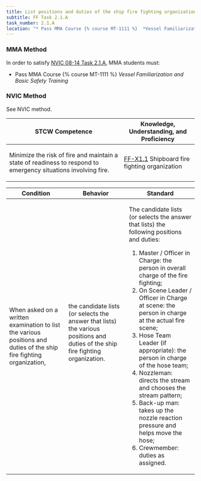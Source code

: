 ```yaml
---
title: List positions and duties of the ship fire fighting organization
subtitle: FF Task 2.1.A 
task_number: 2.1.A
location: "* Pass MMA Course {% course MT-1111 %}  *Vessel Familiarization and Basic Safety Training*" 
---
```



### MMA Method

In order to satisfy  [NVIC 08-14  Task  2.1.A]({{site.baseurl}}/assets/images/nvic-08-14.pdf), MMA students must:

* Pass MMA Course {% course MT-1111 %}  *Vessel Familiarization and Basic Safety Training*


### NVIC Method

<a onclick="togglevisibility('nvic_methods')" >See NVIC method.</a>

<div id='nvic_methods' class='hide'>

<table>
<thead>
<tr>
<th class='forty'> STCW Competence </th>
<th class='sixty'> Knowledge, Understanding, and Proficiency </th>
</tr>
</thead>




<tbody>
<tr><td markdown='1'>

Minimize the risk of fire and maintain a state of readiness to respond to emergency situations involving fire.

</td><td markdown='1'>

[FF-X1.1](../../tables/612.html#FF-X1.1) Shipboard fire fighting organization

</td></tr>


</tbody>
</table>


<table>
<thead>
<tr><th class='twenty'>  Condition </th><th class='twenty'> Behavior </th><th  class='sixty'>Standard </th></tr>
</thead>
<tbody >



<tr><td markdown='1'>

When asked on a written examination to list the various positions and duties of the ship fire fighting organization,

</td><td markdown='1'>

the candidate lists (or selects the answer that lists) the various positions and duties of the ship fire fighting organization.

<br>

<div class="tooltip">
<span class="tooltiptext">
</span>
</div>


</td><td markdown='1'>

The candidate lists (or selects the answer that lists) the following positions and duties:
 
1. Master / Officer in Charge:  the person in overall charge of the fire fighting; 
2. On Scene Leader / Officer in Charge at scene:  the person in charge at the actual fire scene; 
3. Hose Team Leader (if appropriate):  the person in charge of the hose team; 
4. Nozzleman:  directs the stream and chooses the stream pattern; 
5. Back-up man:  takes up the nozzle reaction pressure and helps move the hose; 
6. Crewmember:  duties as assigned.

</td></tr>
</tbody>
</table>
</div>
